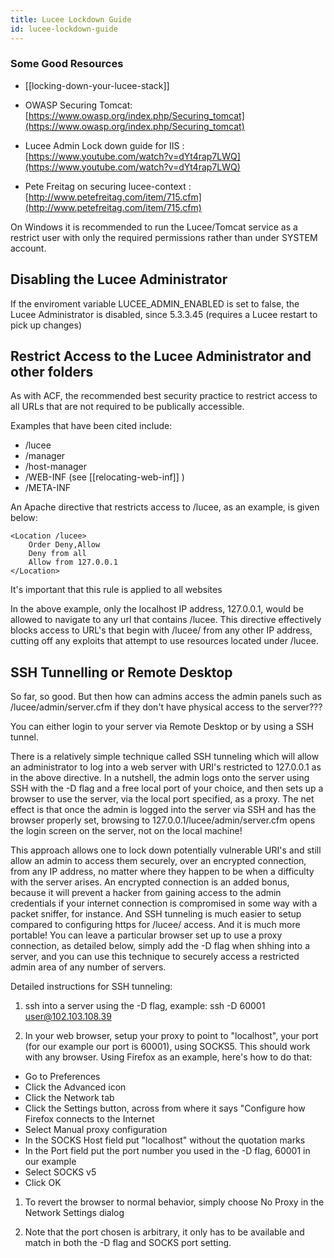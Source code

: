 ```yaml
---
title: Lucee Lockdown Guide
id: lucee-lockdown-guide
---
```


### Some Good Resources ###

* [[locking-down-your-lucee-stack]]

* OWASP Securing Tomcat: [https://www.owasp.org/index.php/Securing_tomcat](https://www.owasp.org/index.php/Securing_tomcat)

* Lucee Admin Lock down guide for IIS : [https://www.youtube.com/watch?v=dYt4rap7LWQ](https://www.youtube.com/watch?v=dYt4rap7LWQ)

* Pete Freitag on securing lucee-context : [http://www.petefreitag.com/item/715.cfm](http://www.petefreitag.com/item/715.cfm)

On Windows it is recommended to run the Lucee/Tomcat service as a restrict user with only the required permissions rather than under SYSTEM account.

## Disabling the Lucee Administrator ##

If the enviroment variable LUCEE_ADMIN_ENABLED is set to false, the Lucee Administrator is disabled, since 5.3.3.45 (requires a Lucee restart to pick up changes)

## Restrict Access to the Lucee Administrator and other folders ##

As with ACF, the recommended best security practice to restrict access to all URLs that are not required to be publically accessible.

Examples that have been cited include:

* /lucee
* /manager
* /host-manager
* /WEB-INF (see [[relocating-web-inf]] )
* /META-INF

An Apache directive that restricts access to /lucee, as an example, is given below:

```lucee
<Location /lucee>
    Order Deny,Allow
    Deny from all
    Allow from 127.0.0.1
</Location>
```

It's important that this rule is applied to all websites

In the above example, only the localhost IP address, 127.0.0.1, would be allowed to navigate to any url that contains /lucee. This directive effectively blocks access to URL's that begin with /lucee/ from any other IP address, cutting off any exploits that attempt to use resources located under /lucee.

## SSH Tunnelling or Remote Desktop ##

So far, so good. But then how can admins access the admin panels such as /lucee/admin/server.cfm if they don't have physical access to the server???

You can either login to your server via Remote Desktop or by using a SSH tunnel.

There is a relatively simple technique called SSH tunneling which will allow an administrator to log into a web server with URI's restricted to 127.0.0.1 as in the above directive. In a nutshell, the admin logs onto the server using SSH with the -D flag and a free local port of your choice, and then sets up a browser to use the server, via the local port specified, as a proxy. The net effect is that once the admin is logged into the server via SSH and has the browser properly set, browsing to 127.0.0.1/lucee/admin/server.cfm opens the login screen on the server, not on the local machine!

This approach allows one to lock down potentially vulnerable URI's and still allow an admin to access them securely, over an encrypted connection, from any IP address, no matter where they happen to be when a difficulty with the server arises. An encrypted connection is an added bonus, because it will prevent a hacker from gaining access to the admin credentials if your internet connection is compromised in some way with a packet sniffer, for instance. And SSH tunneling is much easier to setup compared to configuring https for /lucee/ access. And it is much more portable! You can leave a particular browser set up to use a proxy connection, as detailed below, simply add the -D flag when shhing into a server, and you can use this technique to securely access a restricted admin area of any number of servers.

Detailed instructions for SSH tunneling:

1. ssh into a server using the -D flag, example: ssh -D 60001 user@102.103.108.39

2. In your web browser, setup your proxy to point to "localhost", your port (for our example our port is 60001), using SOCKS5. This should work with any browser. Using Firefox as an example, here's how to do that:

* Go to Preferences
* Click the Advanced icon
* Click the Network tab
* Click the Settings button, across from where it says "Configure how Firefox connects to the Internet
* Select Manual proxy configuration
* In the SOCKS Host field put "localhost" without the quotation marks
* In the Port field put the port number you used in the -D flag, 60001 in our example
* Select SOCKS v5
* Click OK

1. To revert the browser to normal behavior, simply choose No Proxy in the Network Settings dialog

1. Note that the port chosen is arbitrary, it only has to be available and match in both the -D flag and SOCKS port setting.
